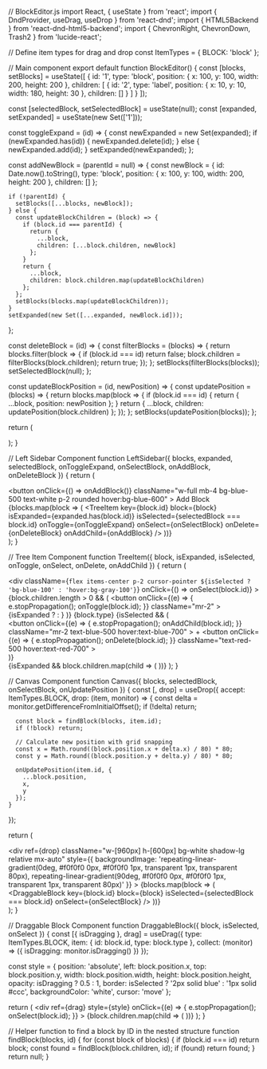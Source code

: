 // BlockEditor.js
import React, { useState } from 'react';
import { DndProvider, useDrag, useDrop } from 'react-dnd';
import { HTML5Backend } from 'react-dnd-html5-backend';
import { ChevronRight, ChevronDown, Trash2 } from 'lucide-react';

// Define item types for drag and drop
const ItemTypes = {
  BLOCK: 'block'
};

// Main component
export default function BlockEditor() {
  const [blocks, setBlocks] = useState([
    {
      id: '1',
      type: 'block',
      position: { x: 100, y: 100, width: 200, height: 200 },
      children: [
        {
          id: '2',
          type: 'label',
          position: { x: 10, y: 10, width: 180, height: 30 },
          children: []
        }
      ]
    }
  ]);
  
  const [selectedBlock, setSelectedBlock] = useState(null);
  const [expanded, setExpanded] = useState(new Set(['1']));

  const toggleExpand = (id) => {
    const newExpanded = new Set(expanded);
    if (newExpanded.has(id)) {
      newExpanded.delete(id);
    } else {
      newExpanded.add(id);
    }
    setExpanded(newExpanded);
  };

  const addNewBlock = (parentId = null) => {
    const newBlock = {
      id: Date.now().toString(),
      type: 'block',
      position: { x: 100, y: 100, width: 200, height: 200 },
      children: []
    };

    if (!parentId) {
      setBlocks([...blocks, newBlock]);
    } else {
      const updateBlockChildren = (block) => {
        if (block.id === parentId) {
          return {
            ...block,
            children: [...block.children, newBlock]
          };
        }
        return {
          ...block,
          children: block.children.map(updateBlockChildren)
        };
      };
      setBlocks(blocks.map(updateBlockChildren));
    }
    setExpanded(new Set([...expanded, newBlock.id]));
  };

  const deleteBlock = (id) => {
    const filterBlocks = (blocks) => {
      return blocks.filter(block => {
        if (block.id === id) return false;
        block.children = filterBlocks(block.children);
        return true;
      });
    };
    setBlocks(filterBlocks(blocks));
    setSelectedBlock(null);
  };

  const updateBlockPosition = (id, newPosition) => {
    const updatePosition = (blocks) => {
      return blocks.map(block => {
        if (block.id === id) {
          return {
            ...block,
            position: newPosition
          };
        }
        return {
          ...block,
          children: updatePosition(block.children)
        };
      });
    };
    setBlocks(updatePosition(blocks));
  };

  return (
    <DndProvider backend={HTML5Backend}>
      <div className="flex min-h-screen bg-gray-100">
        <LeftSidebar
          blocks={blocks}
          expanded={expanded}
          selectedBlock={selectedBlock}
          onToggleExpand={toggleExpand}
          onSelectBlock={setSelectedBlock}
          onAddBlock={addNewBlock}
          onDeleteBlock={deleteBlock}
        />
        <Canvas
          blocks={blocks}
          selectedBlock={selectedBlock}
          onSelectBlock={setSelectedBlock}
          onUpdatePosition={updateBlockPosition}
        />
      </div>
    </DndProvider>
  );
}

// Left Sidebar Component
function LeftSidebar({ 
  blocks, 
  expanded, 
  selectedBlock, 
  onToggleExpand, 
  onSelectBlock, 
  onAddBlock, 
  onDeleteBlock 
}) {
  return (
    <div className="w-64 bg-white shadow-lg p-4">
      <button 
        onClick={() => onAddBlock()}
        className="w-full mb-4 bg-blue-500 text-white p-2 rounded hover:bg-blue-600"
      >
        Add Block
      </button>
      <div className="tree-view">
        {blocks.map(block => (
          <TreeItem
            key={block.id}
            block={block}
            isExpanded={expanded.has(block.id)}
            isSelected={selectedBlock === block.id}
            onToggle={onToggleExpand}
            onSelect={onSelectBlock}
            onDelete={onDeleteBlock}
            onAddChild={onAddBlock}
          />
        ))}
      </div>
    </div>
  );
}

// Tree Item Component
function TreeItem({ 
  block, 
  isExpanded, 
  isSelected, 
  onToggle, 
  onSelect, 
  onDelete, 
  onAddChild 
}) {
  return (
    <div className="ml-4">
      <div 
        className={`flex items-center p-2 cursor-pointer ${isSelected ? 'bg-blue-100' : 'hover:bg-gray-100'}`}
        onClick={() => onSelect(block.id)}
      >
        {block.children.length > 0 && (
          <button 
            onClick={(e) => {
              e.stopPropagation();
              onToggle(block.id);
            }}
            className="mr-2"
          >
            {isExpanded ? <ChevronDown size={16} /> : <ChevronRight size={16} />}
          </button>
        )}
        <span>{block.type}</span>
        {isSelected && (
          <div className="ml-auto flex items-center">
            <button
              onClick={(e) => {
                e.stopPropagation();
                onAddChild(block.id);
              }}
              className="mr-2 text-blue-500 hover:text-blue-700"
            >
              +
            </button>
            <button
              onClick={(e) => {
                e.stopPropagation();
                onDelete(block.id);
              }}
              className="text-red-500 hover:text-red-700"
            >
              <Trash2 size={16} />
            </button>
          </div>
        )}
      </div>
      {isExpanded && block.children.map(child => (
        <TreeItem
          key={child.id}
          block={child}
          isExpanded={isExpanded}
          isSelected={isSelected}
          onToggle={onToggle}
          onSelect={onSelect}
          onDelete={onDelete}
          onAddChild={onAddChild}
        />
      ))}
    </div>
  );
}

// Canvas Component
function Canvas({ blocks, selectedBlock, onSelectBlock, onUpdatePosition }) {
  const [, drop] = useDrop({
    accept: ItemTypes.BLOCK,
    drop: (item, monitor) => {
      const delta = monitor.getDifferenceFromInitialOffset();
      if (!delta) return;

      const block = findBlock(blocks, item.id);
      if (!block) return;

      // Calculate new position with grid snapping
      const x = Math.round((block.position.x + delta.x) / 80) * 80;
      const y = Math.round((block.position.y + delta.y) / 80) * 80;

      onUpdatePosition(item.id, {
        ...block.position,
        x,
        y
      });
    }
  });

  return (
    <div className="flex-1 p-4">
      <div 
        ref={drop}
        className="w-[960px] h-[600px] bg-white shadow-lg relative mx-auto"
        style={{
          backgroundImage: 'repeating-linear-gradient(0deg, #f0f0f0 0px, #f0f0f0 1px, transparent 1px, transparent 80px), repeating-linear-gradient(90deg, #f0f0f0 0px, #f0f0f0 1px, transparent 1px, transparent 80px)'
        }}
      >
        {blocks.map(block => (
          <DraggableBlock
            key={block.id}
            block={block}
            isSelected={selectedBlock === block.id}
            onSelect={onSelectBlock}
          />
        ))}
      </div>
    </div>
  );
}

// Draggable Block Component
function DraggableBlock({ block, isSelected, onSelect }) {
  const [{ isDragging }, drag] = useDrag({
    type: ItemTypes.BLOCK,
    item: { id: block.id, type: block.type },
    collect: (monitor) => ({
      isDragging: monitor.isDragging()
    })
  });

  const style = {
    position: 'absolute',
    left: block.position.x,
    top: block.position.y,
    width: block.position.width,
    height: block.position.height,
    opacity: isDragging ? 0.5 : 1,
    border: isSelected ? '2px solid blue' : '1px solid #ccc',
    backgroundColor: 'white',
    cursor: 'move'
  };

  return (
    <div
      ref={drag}
      style={style}
      onClick={(e) => {
        e.stopPropagation();
        onSelect(block.id);
      }}
    >
      {block.children.map(child => (
        <DraggableBlock
          key={child.id}
          block={child}
          isSelected={isSelected}
          onSelect={onSelect}
        />
      ))}
    </div>
  );
}

// Helper function to find a block by ID in the nested structure
function findBlock(blocks, id) {
  for (const block of blocks) {
    if (block.id === id) return block;
    const found = findBlock(block.children, id);
    if (found) return found;
  }
  return null;
}
